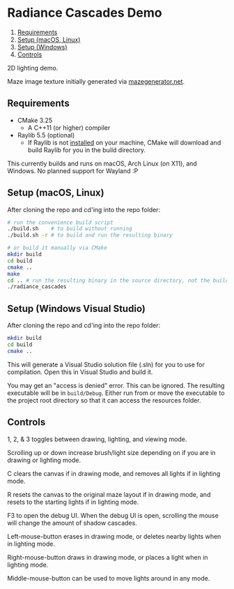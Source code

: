 # Radiance Cascades Demo

1. [Requirements](#requirements)
2. [Setup (macOS, Linux)](#setup-macos-linux)
3. [Setup (Windows)](#setup-windows-visual-studio)
4. [Controls](#controls)

2D lighting demo.

Maze image texture initially generated via [mazegenerator.net](https://www.mazegenerator.net/).

## Requirements

- CMake 3.25
    - A C++11 (or higher) compiler
- Raylib 5.5 (optional)
    - If Raylib is not [installed](https://github.com/raysan5/raylib#build-and-installation) on your machine, CMake will download and build Raylib for you in the build directory.

This currently builds and runs on macOS, Arch Linux (on X11), and Windows. No planned support for Wayland :P

## Setup (macOS, Linux)

After cloning the repo and cd'ing into the repo folder:

```bash
# run the convenience build script
./build.sh    # to build without running
./build.sh -r # to build and run the resulting binary

# or build it manually via CMake
mkdir build
cd build
cmake ..
make
cd .. # run the resulting binary in the source directory, not the build directory
./radiance_cascades
```

## Setup (Windows Visual Studio)

After cloning the repo and cd'ing into the repo folder:

```bash
mkdir build
cd build
cmake ..
```

This will generate a Visual Studio solution file (.sln) for you to use for compilation. Open this in Visual Studio and build it.

You may get an "access is denied" error. This can be ignored. The resulting executable will be in `build/Debug`. Either run from or move the executable to the project root directory so that it can access the resources folder.

## Controls

1, 2, & 3 toggles between drawing, lighting, and viewing mode.

Scrolling up or down increase brush/light size depending on if you are in drawing or lighting mode.

C clears the canvas if in drawing mode, and removes all lights if in lighting mode.

R resets the canvas to the original maze layout if in drawing mode, and resets to the starting lights if in lighting mode.

F3 to open the debug UI. When the debug UI is open, scrolling the mouse will change the amount of shadow cascades.

Left-mouse-button erases in drawing mode, or deletes nearby lights when in lighting mode.

Right-mouse-button draws in drawing mode, or places a light when in lighting mode.

Middle-mouse-button can be used to move lights around in any mode.
